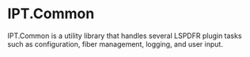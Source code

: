 # IPT.Common

IPT.Common is a utility library that handles several LSPDFR plugin tasks such as configuration, fiber management, logging,  and user input.
